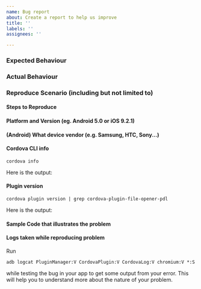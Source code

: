 ```yaml
---
name: Bug report
about: Create a report to help us improve
title: ''
labels: ''
assignees: ''

---
```


### Expected Behaviour

### Actual Behaviour

### Reproduce Scenario (including but not limited to)

#### Steps to Reproduce

#### Platform and Version (eg. Android 5.0 or iOS 9.2.1)

#### (Android) What device vendor (e.g. Samsung, HTC, Sony...)

#### Cordova CLI info

    cordova info

Here is the output:


#### Plugin version

    cordova plugin version | grep cordova-plugin-file-opener-pdl

Here is the output:


#### Sample Code that illustrates the problem

#### Logs taken while reproducing problem
Run 

`adb logcat PluginManager:V CordovaPlugin:V CordovaLog:V chromium:V *:S` 

while testing the bug in your app to get some output from your error. This will help you to understand more about the nature of your problem.

